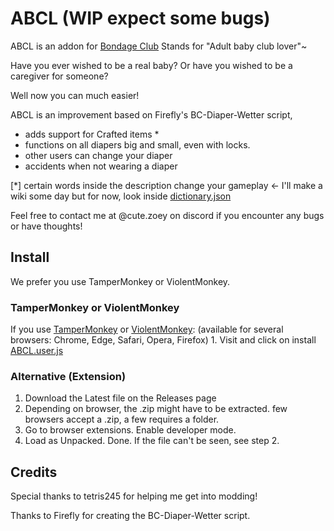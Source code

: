 # ABCL (WIP expect some bugs) 
 ABCL is an addon for [Bondage Club](https://www.bondageprojects.com/club_game/)
 Stands for "Adult baby club lover"~
 
 Have you ever wished to be a real baby? Or have you wished to be a caregiver for someone? 
 
 Well now you can much easier!

 ABCL is an improvement based on Firefly's BC-Diaper-Wetter script, 
 - adds support for Crafted items *
 - functions on all diapers big and small, even with locks.
 - other users can change your diaper
 - accidents when not wearing a diaper
 
 [*] certain words inside the description change your gameplay <- I'll make a wiki some day 
 but for now, look inside [dictionary.json](https://github.com/zoe-64/ABCL/blob/main/Data/dictionary.json)

 Feel free to contact me at @cute.zoey on discord if you encounter any bugs or have thoughts!
 
## Install
  We prefer you use TamperMonkey or ViolentMonkey.
  ### TamperMonkey or ViolentMonkey
  If you use [TamperMonkey](https://www.tampermonkey.net/) or [ViolentMonkey](https://violentmonkey.github.io): (available for several browsers: Chrome, Edge, Safari, Opera, Firefox)
    1. Visit and click on install [ABCL.user.js](https://github.com/zoe-64/ABCL/raw/main/ABCL.user.js)

  ### Alternative (Extension)
  1. Download the Latest file on the Releases page
  2. Depending on browser, the .zip might have to be extracted. few browsers accept a .zip, a few requires a folder.
  3. Go to browser extensions. Enable developer mode.
  4. Load as Unpacked. Done. If the file can't be seen, see step 2.
     
## Credits
Special thanks to tetris245 for helping me get into modding!

Thanks to Firefly for creating the BC-Diaper-Wetter script.
